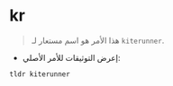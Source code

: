 # kr

> هذا الأمر هو اسم مستعار لـ `kiterunner`.

- إعرض التوثيقات للأمر الأصلي:

`tldr kiterunner`
